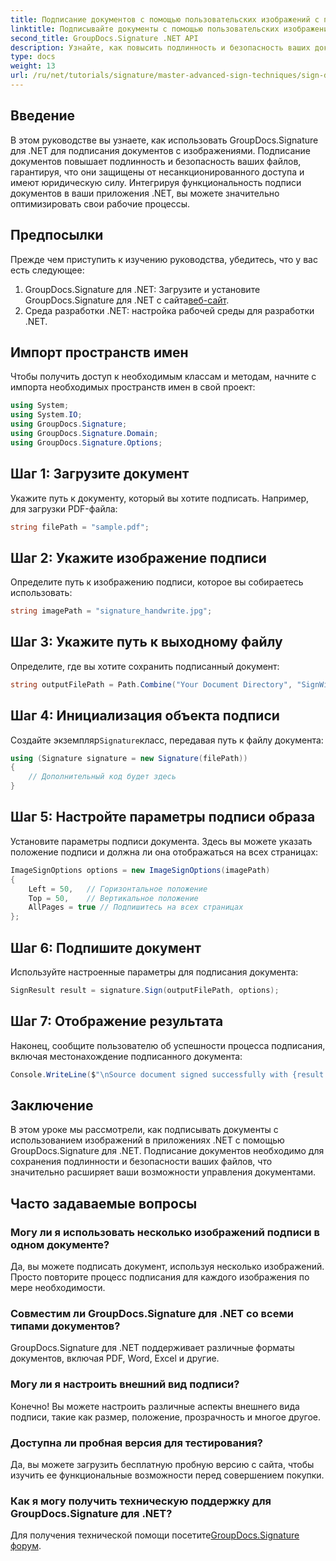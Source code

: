 ```yaml
---
title: Подписание документов с помощью пользовательских изображений с помощью GroupDocs.Signature
linktitle: Подписывайте документы с помощью пользовательских изображений
second_title: GroupDocs.Signature .NET API
description: Узнайте, как повысить подлинность и безопасность ваших документов, подписав их пользовательскими изображениями с помощью GroupDocs.Signature для .NET. Это пошаговое руководство охватывает все, от загрузки документа.
type: docs
weight: 13
url: /ru/net/tutorials/signature/master-advanced-sign-techniques/sign-documents-with-custom-image/
---
```

## Введение

В этом руководстве вы узнаете, как использовать GroupDocs.Signature для .NET для подписания документов с изображениями. Подписание документов повышает подлинность и безопасность ваших файлов, гарантируя, что они защищены от несанкционированного доступа и имеют юридическую силу. Интегрируя функциональность подписи документов в ваши приложения .NET, вы можете значительно оптимизировать свои рабочие процессы.

## Предпосылки

Прежде чем приступить к изучению руководства, убедитесь, что у вас есть следующее:

1.  GroupDocs.Signature для .NET: Загрузите и установите GroupDocs.Signature для .NET с сайта[веб-сайт](https://releases.groupdocs.com/signature/net/).
2. Среда разработки .NET: настройка рабочей среды для разработки .NET.

## Импорт пространств имен

Чтобы получить доступ к необходимым классам и методам, начните с импорта необходимых пространств имен в свой проект:

```csharp
using System;
using System.IO;
using GroupDocs.Signature;
using GroupDocs.Signature.Domain;
using GroupDocs.Signature.Options;
```

## Шаг 1: Загрузите документ

Укажите путь к документу, который вы хотите подписать. Например, для загрузки PDF-файла:

```csharp
string filePath = "sample.pdf";
```

## Шаг 2: Укажите изображение подписи

Определите путь к изображению подписи, которое вы собираетесь использовать:

```csharp
string imagePath = "signature_handwrite.jpg";
```

## Шаг 3: Укажите путь к выходному файлу

Определите, где вы хотите сохранить подписанный документ:

```csharp
string outputFilePath = Path.Combine("Your Document Directory", "SignWithImage", "SignedDocument.pdf");
```

## Шаг 4: Инициализация объекта подписи

 Создайте экземпляр`Signature`класс, передавая путь к файлу документа:

```csharp
using (Signature signature = new Signature(filePath))
{
    // Дополнительный код будет здесь
}
```

## Шаг 5: Настройте параметры подписи образа

Установите параметры подписи документа. Здесь вы можете указать положение подписи и должна ли она отображаться на всех страницах:

```csharp
ImageSignOptions options = new ImageSignOptions(imagePath)
{
    Left = 50,   // Горизонтальное положение
    Top = 50,    // Вертикальное положение
    AllPages = true // Подпишитесь на всех страницах
};
```

## Шаг 6: Подпишите документ

Используйте настроенные параметры для подписания документа:

```csharp
SignResult result = signature.Sign(outputFilePath, options);
```

## Шаг 7: Отображение результата

Наконец, сообщите пользователю об успешности процесса подписания, включая местонахождение подписанного документа:

```csharp
Console.WriteLine($"\nSource document signed successfully with {result.Succeeded.Count} signature(s).\nFile saved at {outputFilePath}.");
```

## Заключение

В этом уроке мы рассмотрели, как подписывать документы с использованием изображений в приложениях .NET с помощью GroupDocs.Signature для .NET. Подписание документов необходимо для сохранения подлинности и безопасности ваших файлов, что значительно расширяет ваши возможности управления документами.

## Часто задаваемые вопросы

### Могу ли я использовать несколько изображений подписи в одном документе?

Да, вы можете подписать документ, используя несколько изображений. Просто повторите процесс подписания для каждого изображения по мере необходимости.

### Совместим ли GroupDocs.Signature для .NET со всеми типами документов?

GroupDocs.Signature для .NET поддерживает различные форматы документов, включая PDF, Word, Excel и другие.

### Могу ли я настроить внешний вид подписи?

Конечно! Вы можете настроить различные аспекты внешнего вида подписи, такие как размер, положение, прозрачность и многое другое.

### Доступна ли пробная версия для тестирования?

Да, вы можете загрузить бесплатную пробную версию с сайта, чтобы изучить ее функциональные возможности перед совершением покупки.

### Как я могу получить техническую поддержку для GroupDocs.Signature для .NET?

 Для получения технической помощи посетите[GroupDocs.Signature форум](https://forum.groupdocs.com/c/signature/13).
